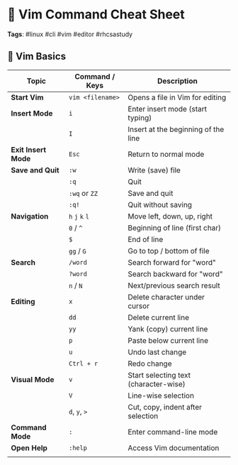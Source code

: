 # 🐧 Vim Command Cheat Sheet  
**Tags**: #linux #cli #vim #editor #rhcsastudy

## 📘 Vim Basics

| Topic                | Command / Keys   | Description                           |
| -------------------- | ---------------- | ------------------------------------- |
| **Start Vim**        | `vim <filename>` | Opens a file in Vim for editing       |
| **Insert Mode**      | `i`              | Enter insert mode (start typing)      |
|                      | `I`              | Insert at the beginning of the line   |
| **Exit Insert Mode** | `Esc`            | Return to normal mode                 |
| **Save and Quit**    | `:w`             | Write (save) file                     |
|                      | `:q`             | Quit                                  |
|                      | `:wq` or `ZZ`    | Save and quit                         |
|                      | `:q!`            | Quit without saving                   |
| **Navigation**       | `h` `j` `k` `l`  | Move left, down, up, right            |
|                      | `0` / `^`        | Beginning of line (first char)        |
|                      | `$`              | End of line                           |
|                      | `gg` / `G`       | Go to top / bottom of file            |
| **Search**           | `/word`          | Search forward for "word"             |
|                      | `?word`          | Search backward for "word"            |
|                      | `n` / `N`        | Next/previous search result           |
| **Editing**          | `x`              | Delete character under cursor         |
|                      | `dd`             | Delete current line                   |
|                      | `yy`             | Yank (copy) current line              |
|                      | `p`              | Paste below current line              |
|                      | `u`              | Undo last change                      |
|                      | `Ctrl + r`       | Redo change                           |
| **Visual Mode**      | `v`              | Start selecting text (character-wise) |
|                      | `V`              | Line-wise selection                   |
|                      | `d`, `y`, `>`    | Cut, copy, indent after selection     |
| **Command Mode**     | `:`              | Enter command-line mode               |
| **Open Help**        | `:help`          | Access Vim documentation              |
|                      |                  |                                       |
